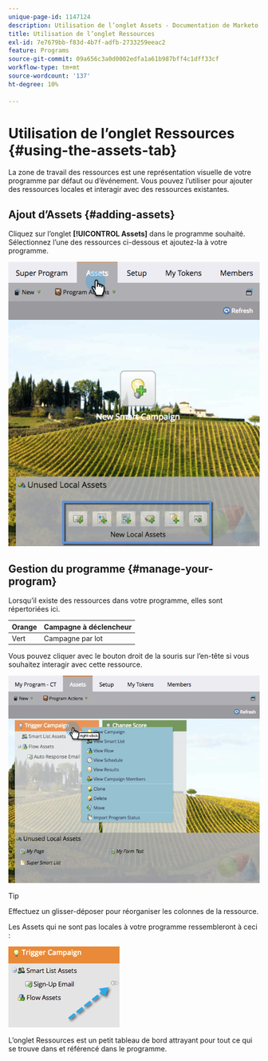 ```yaml
---
unique-page-id: 1147124
description: Utilisation de l’onglet Assets - Documentation de Marketo - Documentation du produit
title: Utilisation de l’onglet Ressources
exl-id: 7e7679bb-f83d-4b7f-adfb-2733259eeac2
feature: Programs
source-git-commit: 09a656c3a0d0002edfa1a61b987bff4c1dff33cf
workflow-type: tm+mt
source-wordcount: '137'
ht-degree: 10%

---
```


# Utilisation de l’onglet Ressources {#using-the-assets-tab}

La zone de travail des ressources est une représentation visuelle de votre programme par défaut ou d’événement. Vous pouvez l’utiliser pour ajouter des ressources locales et interagir avec des ressources existantes.

## Ajout d’Assets {#adding-assets}

Cliquez sur l’onglet **[!UICONTROL Assets]** dans le programme souhaité. Sélectionnez l’une des ressources ci-dessous et ajoutez-la à votre programme.

![](assets/programassets.png)

## Gestion du programme  {#manage-your-program}

Lorsqu’il existe des ressources dans votre programme, elles sont répertoriées ici.

| Orange | Campagne à déclencheur |
|---|---|
| Vert | Campagne par lot |

Vous pouvez cliquer avec le bouton droit de la souris sur l’en-tête si vous souhaitez interagir avec cette ressource.

![](assets/assetsprefilled.png)

>[!TIP]
>
>Effectuez un glisser-déposer pour réorganiser les colonnes de la ressource.

Les Assets qui ne sont pas locales à votre programme ressembleront à ceci :

![](assets/image2014-9-18-16-3a30-3a33.png)

L’onglet Ressources est un petit tableau de bord attrayant pour tout ce qui se trouve dans et référencé dans le programme.
